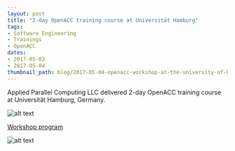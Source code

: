 ```yaml
---
layout: post
title: "2-day OpenACC training course at Universität Hamburg"
tags:
- Software Engineering
- Trainings
- OpenACC
dates:
- 2017-05-03
- 2017-05-04
thumbnail_path: blog/2017-05-04-openacc-workshop-at-the-university-of-hamburg/university_logo.jpg
---
```


Applied Parallel Computing LLC delivered 2-day OpenACC training course at Universität Hamburg, Germany.

![alt text](\assets\img\blog\2017-05-04-openacc-workshop-at-the-university-of-hamburg\Hamburg_02.jpg "Logo Title Text 1")

[Workshop program](\assets\img\blog\2017-05-04-openacc-workshop-at-the-university-of-hamburg\hamburg_openacc.pdf)

![alt text](\assets\img\blog\2017-05-04-openacc-workshop-at-the-university-of-hamburg\Hamburg_01.jpg "Logo Title Text 1")
